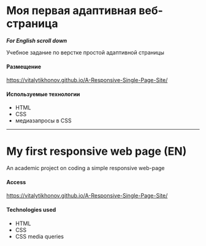 # Моя первая адаптивная веб-страница
***For English scroll down***

Учебное задание по верстке простой адаптивной страницы
#### Размещение
https://vitalytikhonov.github.io/A-Responsive-Single-Page-Site/
#### Используемые технологии
- HTML
- CSS
- медиазапросы в CSS
***
# My first responsive web page (EN)
An academic project on coding a simple responsive web-page
#### Access
https://vitalytikhonov.github.io/A-Responsive-Single-Page-Site/
#### Technologies used
- HTML
- CSS
- CSS media queries
